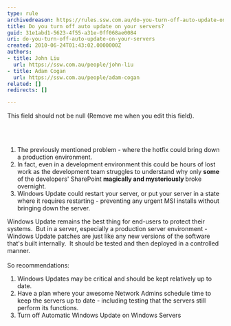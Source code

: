 ```yaml
---
type: rule
archivedreason: https://rules.ssw.com.au/do-you-turn-off-auto-update-on-your-servers
title: Do you turn off auto update on your servers?
guid: 31e1abd1-5623-4f55-a31e-0ff068ae0084
uri: do-you-turn-off-auto-update-on-your-servers
created: 2010-06-24T01:43:02.0000000Z
authors:
- title: John Liu
  url: https://ssw.com.au/people/john-liu
- title: Adam Cogan
  url: https://ssw.com.au/people/adam-cogan
related: []
redirects: []

---
```



This field should not be null (Remove me when you edit this field).
<br><excerpt class='endintro'></excerpt><br>

  <p>&#160;</p>
<ol>
    <li>The previously mentioned problem - where the hotfix could bring down a production environment.&#160; </li>
    <li>In fact, even in a development environment this could be hours of lost work as the development team struggles to understand why only <strong>some</strong> of the developers' SharePoint <strong>magically and mysteriously </strong>broke overnight. </li>
    <li>Windows Update could restart your server, or put your server in a state where it requires restarting - preventing any urgent MSI installs without bringing down the server. </li>
</ol>
<p>Windows Update remains the best thing for end-users to protect their systems.&#160; But in a server, especially a production server environment - Windows Update patches are just like any new versions of the software that's built internally.&#160; It should be tested and then deployed in a controlled manner.<br>
<br>
So recommendations&#58;</p>
<ol>
    <li>Windows Updates may be critical and should be kept relatively up to date. </li>
    <li>Have a plan where your awesome Network Admins schedule time to keep the servers up to date - including testing that the servers still perform its functions. </li>
    <li>Turn off Automatic Windows Update on Windows Servers </li>
</ol>



